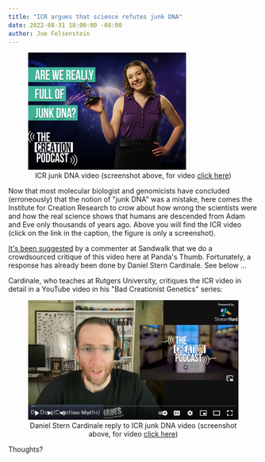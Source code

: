 ```yaml
---
title: "ICR argues that science refutes junk DNA"
date: 2022-08-31 18:00:00 -08:00
author: Joe Felsenstein
---
```


<figure><img src="/uploads/2022/ICRjunkdna.png" alt="[Screen shot of ICR junk DNA video]"/>
  <div align="center"><figcaption>ICR junk DNA video (screenshot above, for video <a href="https://www.youtube.com/watch?v=I0dPntyyCpU">click here</a>)</figcaption></div>
  </figure>
  
  <p></p>
  
  Now that most molecular biologist and genomicists have concluded (erroneously) that the notion of "junk DNA" was a mistake, 
  here comes the Institute for Creation Research to crow about how wrong the scientists were and how the real science shows that humans are descended 
  from Adam and Eve only thousands of years ago.  Above you will find the ICR video (click on the link in the caption, the figure is only 
  a screenshot).
  
  <p>
  <a href="https://www.blogger.com/comment.g?blogID=37148773&postID=5192215128092575421">It's been suggested</a> by a commenter at Sandwalk that we do a crowdsourced critique of this video here at Panda's Thumb.  Fortunately, a response has already been done
  by Daniel Stern Cardinale. See below ... 
  
  <!--more-->

Cardinale, who teaches at Rutgers University, critiques the ICR video in detail in a YouTube video in his "Bad Creationist Genetics" series:
  
  <p></p>
  
  <figure><img src="/uploads/2022/DSCjunkdna.png" alt="[Screen shot of Daniel Stern Cardinale response to ICR junk DNA video]"/>
  <div align="center"><figcaption>Daniel Stern Cardinale reply to ICR junk DNA video (screenshot above, for video <a href="https://www.youtube.com/watch?v=FOXrsaCpt-A">click here</a>)</figcaption></div>
  </figure>
  
Thoughts?
